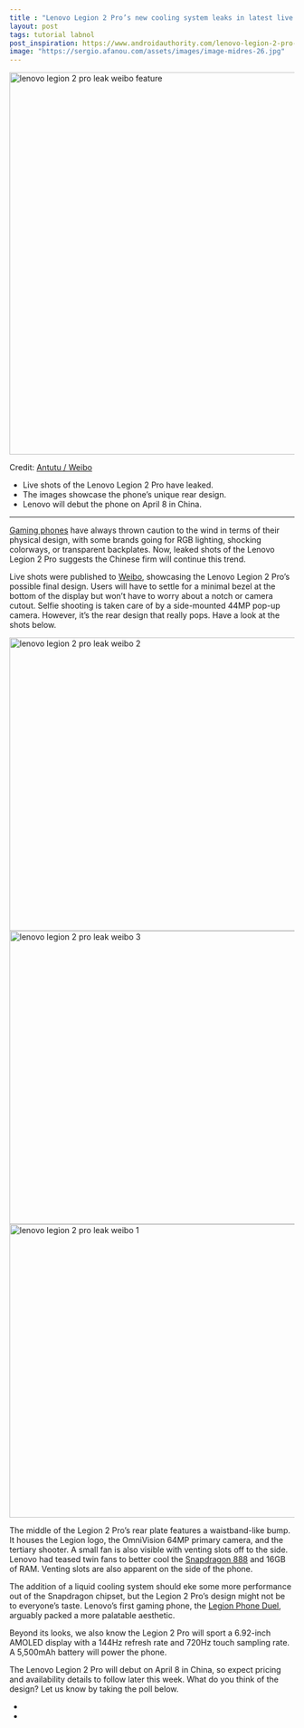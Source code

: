 ```yaml
---
title : "Lenovo Legion 2 Pro’s new cooling system leaks in latest live shots"
layout: post
tags: tutorial labnol
post_inspiration: https://www.androidauthority.com/lenovo-legion-2-pro-1215312/
image: "https://sergio.afanou.com/assets/images/image-midres-26.jpg"
---
```


<p><html><body><img class="size-large wp-image-1215319 noname aa-img" title="lenovo legion 2 pro leak weibo feature" src="https://cdn57.androidauthority.net/wp-content/uploads/2021/04/lenovo-legion-2-pro-leak-weibo-feature-1200x675.jpg" alt="lenovo legion 2 pro leak weibo feature" width="1200" height="675" data-attachment-id="1215319" srcset="https://cdn57.androidauthority.net/wp-content/uploads/2021/04/lenovo-legion-2-pro-leak-weibo-feature.jpg 1200w, https://cdn57.androidauthority.net/wp-content/uploads/2021/04/lenovo-legion-2-pro-leak-weibo-feature-300x170.jpg 300w, https://cdn57.androidauthority.net/wp-content/uploads/2021/04/lenovo-legion-2-pro-leak-weibo-feature-768x432.jpg 768w, https://cdn57.androidauthority.net/wp-content/uploads/2021/04/lenovo-legion-2-pro-leak-weibo-feature-16x9.jpg 16w, https://cdn57.androidauthority.net/wp-content/uploads/2021/04/lenovo-legion-2-pro-leak-weibo-feature-32x18.jpg 32w, https://cdn57.androidauthority.net/wp-content/uploads/2021/04/lenovo-legion-2-pro-leak-weibo-feature-28x16.jpg 28w, https://cdn57.androidauthority.net/wp-content/uploads/2021/04/lenovo-legion-2-pro-leak-weibo-feature-56x32.jpg 56w, https://cdn57.androidauthority.net/wp-content/uploads/2021/04/lenovo-legion-2-pro-leak-weibo-feature-64x36.jpg 64w, https://cdn57.androidauthority.net/wp-content/uploads/2021/04/lenovo-legion-2-pro-leak-weibo-feature-712x400.jpg 712w, https://cdn57.androidauthority.net/wp-content/uploads/2021/04/lenovo-legion-2-pro-leak-weibo-feature-1000x563.jpg 1000w, https://cdn57.androidauthority.net/wp-content/uploads/2021/04/lenovo-legion-2-pro-leak-weibo-feature-792x446.jpg 792w, https://cdn57.androidauthority.net/wp-content/uploads/2021/04/lenovo-legion-2-pro-leak-weibo-feature-840x472.jpg 840w, https://cdn57.androidauthority.net/wp-content/uploads/2021/04/lenovo-legion-2-pro-leak-weibo-feature-770x433.jpg 770w, https://cdn57.androidauthority.net/wp-content/uploads/2021/04/lenovo-legion-2-pro-leak-weibo-feature-356x200.jpg 356w, https://cdn57.androidauthority.net/wp-content/uploads/2021/04/lenovo-legion-2-pro-leak-weibo-feature-675x380.jpg 675w" sizes="(max-width: 1200px) 100vw, 1200px" /></p>
<div class="aa-img-source-credit">
<div class="aa-img-source-and-credit full">
<div class="aa-img-source text-right"><span>Credit:</span> <a rel="nofollow" class="img-credit-link" target="_blank" href="https://weibo.com/2662447161/K9Cgfezz1">Antutu / Weibo</a></div>
</div>
</div>
<div class="aa_tldr_text">
<ul>
<li>Live shots of the Lenovo Legion 2 Pro have leaked.</li>
<li>The images showcase the phone&#8217;s unique rear design.</li>
<li>Lenovo will debut the phone on April 8 in China.</li>
</ul>
</div><hr>
<p><a href="https://www.androidauthority.com/best-phone-for-gaming-787194/" target="_blank" rel="noopener">Gaming phones</a> have always thrown caution to the wind in terms of their physical design, with some brands going for RGB lighting, shocking colorways, or transparent backplates. Now, leaked shots of the Lenovo Legion 2 Pro suggests the Chinese firm will continue this trend.</p>
<p>Live shots were published to <a href="https://weibo.com/2662447161/K9Cgfezz1" target="_blank" rel="noopener">Weibo</a>, showcasing the Lenovo Legion 2 Pro&#8217;s possible final design. Users will have to settle for a minimal bezel at the bottom of the display but won&#8217;t have to worry about a notch or camera cutout. Selfie shooting is taken care of by a side-mounted 44MP pop-up camera. However, it&#8217;s the rear design that really pops. Have a look at the shots below.</p>

<a title="lenovo legion 2 pro leak weibo 2"  href='https://cdn57.androidauthority.net/wp-content/uploads/2021/04/lenovo-legion-2-pro-leak-weibo-2.jpg'><img width="690" height="518" src="https://cdn57.androidauthority.net/wp-content/uploads/2021/04/lenovo-legion-2-pro-leak-weibo-2.jpg" class="attachment-large size-large" alt="lenovo legion 2 pro leak weibo 2" srcset="https://cdn57.androidauthority.net/wp-content/uploads/2021/04/lenovo-legion-2-pro-leak-weibo-2.jpg 690w, https://cdn57.androidauthority.net/wp-content/uploads/2021/04/lenovo-legion-2-pro-leak-weibo-2-300x225.jpg 300w, https://cdn57.androidauthority.net/wp-content/uploads/2021/04/lenovo-legion-2-pro-leak-weibo-2-16x12.jpg 16w, https://cdn57.androidauthority.net/wp-content/uploads/2021/04/lenovo-legion-2-pro-leak-weibo-2-32x24.jpg 32w, https://cdn57.androidauthority.net/wp-content/uploads/2021/04/lenovo-legion-2-pro-leak-weibo-2-28x21.jpg 28w, https://cdn57.androidauthority.net/wp-content/uploads/2021/04/lenovo-legion-2-pro-leak-weibo-2-56x42.jpg 56w, https://cdn57.androidauthority.net/wp-content/uploads/2021/04/lenovo-legion-2-pro-leak-weibo-2-64x48.jpg 64w, https://cdn57.androidauthority.net/wp-content/uploads/2021/04/lenovo-legion-2-pro-leak-weibo-2-90x68.jpg 90w, https://cdn57.androidauthority.net/wp-content/uploads/2021/04/lenovo-legion-2-pro-leak-weibo-2-266x200.jpg 266w, https://cdn57.androidauthority.net/wp-content/uploads/2021/04/lenovo-legion-2-pro-leak-weibo-2-675x507.jpg 675w" sizes="(max-width: 690px) 100vw, 690px" /></a>
<a title="lenovo legion 2 pro leak weibo 3"  href='https://cdn57.androidauthority.net/wp-content/uploads/2021/04/lenovo-legion-2-pro-leak-weibo-3.jpg'><img width="690" height="518" src="https://cdn57.androidauthority.net/wp-content/uploads/2021/04/lenovo-legion-2-pro-leak-weibo-3.jpg" class="attachment-large size-large" alt="lenovo legion 2 pro leak weibo 3" srcset="https://cdn57.androidauthority.net/wp-content/uploads/2021/04/lenovo-legion-2-pro-leak-weibo-3.jpg 690w, https://cdn57.androidauthority.net/wp-content/uploads/2021/04/lenovo-legion-2-pro-leak-weibo-3-300x225.jpg 300w, https://cdn57.androidauthority.net/wp-content/uploads/2021/04/lenovo-legion-2-pro-leak-weibo-3-16x12.jpg 16w, https://cdn57.androidauthority.net/wp-content/uploads/2021/04/lenovo-legion-2-pro-leak-weibo-3-32x24.jpg 32w, https://cdn57.androidauthority.net/wp-content/uploads/2021/04/lenovo-legion-2-pro-leak-weibo-3-28x21.jpg 28w, https://cdn57.androidauthority.net/wp-content/uploads/2021/04/lenovo-legion-2-pro-leak-weibo-3-56x42.jpg 56w, https://cdn57.androidauthority.net/wp-content/uploads/2021/04/lenovo-legion-2-pro-leak-weibo-3-64x48.jpg 64w, https://cdn57.androidauthority.net/wp-content/uploads/2021/04/lenovo-legion-2-pro-leak-weibo-3-90x68.jpg 90w, https://cdn57.androidauthority.net/wp-content/uploads/2021/04/lenovo-legion-2-pro-leak-weibo-3-266x200.jpg 266w, https://cdn57.androidauthority.net/wp-content/uploads/2021/04/lenovo-legion-2-pro-leak-weibo-3-675x507.jpg 675w" sizes="(max-width: 690px) 100vw, 690px" /></a>
<a title="lenovo legion 2 pro leak weibo 1"  href='https://cdn57.androidauthority.net/wp-content/uploads/2021/04/lenovo-legion-2-pro-leak-weibo-1.jpg'><img width="690" height="518" src="https://cdn57.androidauthority.net/wp-content/uploads/2021/04/lenovo-legion-2-pro-leak-weibo-1.jpg" class="attachment-large size-large" alt="lenovo legion 2 pro leak weibo 1" srcset="https://cdn57.androidauthority.net/wp-content/uploads/2021/04/lenovo-legion-2-pro-leak-weibo-1.jpg 690w, https://cdn57.androidauthority.net/wp-content/uploads/2021/04/lenovo-legion-2-pro-leak-weibo-1-300x225.jpg 300w, https://cdn57.androidauthority.net/wp-content/uploads/2021/04/lenovo-legion-2-pro-leak-weibo-1-16x12.jpg 16w, https://cdn57.androidauthority.net/wp-content/uploads/2021/04/lenovo-legion-2-pro-leak-weibo-1-32x24.jpg 32w, https://cdn57.androidauthority.net/wp-content/uploads/2021/04/lenovo-legion-2-pro-leak-weibo-1-28x21.jpg 28w, https://cdn57.androidauthority.net/wp-content/uploads/2021/04/lenovo-legion-2-pro-leak-weibo-1-56x42.jpg 56w, https://cdn57.androidauthority.net/wp-content/uploads/2021/04/lenovo-legion-2-pro-leak-weibo-1-64x48.jpg 64w, https://cdn57.androidauthority.net/wp-content/uploads/2021/04/lenovo-legion-2-pro-leak-weibo-1-90x68.jpg 90w, https://cdn57.androidauthority.net/wp-content/uploads/2021/04/lenovo-legion-2-pro-leak-weibo-1-266x200.jpg 266w, https://cdn57.androidauthority.net/wp-content/uploads/2021/04/lenovo-legion-2-pro-leak-weibo-1-675x507.jpg 675w" sizes="(max-width: 690px) 100vw, 690px" /></a>

<p>The middle of the Legion 2 Pro&#8217;s rear plate features a waistband-like bump. It houses the Legion logo, the OmniVision 64MP primary camera, and the tertiary shooter. A small fan is also visible with venting slots off to the side. Lenovo had teased twin fans to better cool the <a href="https://www.androidauthority.com/best-snapdragon-888-phones-1182780/" target="_blank" rel="noopener">Snapdragon 888</a> and 16GB of RAM. Venting slots are also apparent on the side of the phone.</p>
<p>The addition of a liquid cooling system should eke some more performance out of the Snapdragon chipset, but the Legion 2 Pro&#8217;s design might not be to everyone&#8217;s taste. Lenovo&#8217;s first gaming phone, the <a href="https://www.androidauthority.com/lenovo-legion-phone-duel-1140212/" target="_blank" rel="noopener">Legion Phone Duel</a>, arguably packed a more palatable aesthetic.</p>
<p>Beyond its looks, we also know the Legion 2 Pro will sport a 6.92-inch AMOLED display with a 144Hz refresh rate and 720Hz touch sampling rate. A 5,500mAh battery will power the phone.</p>
<p>The Lenovo Legion 2 Pro will debut on April 8 in China, so expect pricing and availability details to follow later this week. What do you think of the design? Let us know by taking the poll below.</p>
<!-- AA poll list -->
          <ul class="aa-poll-custom">
                                        <li><a href="https://www.androidauthority.com/lenovo-legion-2-pro-1215312/?polls=true&pollid=1215327&pollchoice=1&pollvote=true" class="aa-poll-choice"></a></li>
                                          <li><a href="https://www.androidauthority.com/lenovo-legion-2-pro-1215312/?polls=true&pollid=1215327&pollchoice=2&pollvote=true" class="aa-poll-choice"></a></li>
                        </ul>
</body></html></p>
